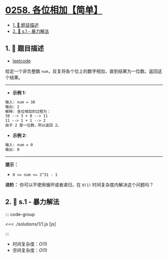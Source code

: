 # [0258. 各位相加【简单】](https://github.com/tnotesjs/TNotes.leetcode/tree/main/notes/0258.%20%E5%90%84%E4%BD%8D%E7%9B%B8%E5%8A%A0%E3%80%90%E7%AE%80%E5%8D%95%E3%80%91)

<!-- region:toc -->

- [1. 📝 题目描述](#1--题目描述)
- [2. 🎯 s.1 - 暴力解法](#2--s1---暴力解法)

<!-- endregion:toc -->

## 1. 📝 题目描述

- [leetcode](https://leetcode.cn/problems/add-digits/)

给定一个非负整数 `num`，反复将各个位上的数字相加，直到结果为一位数。返回这个结果。

---

- **示例 1:**

```txt
输入: num = 38
输出: 2
解释: 各位相加的过程为：
38 --> 3 + 8 --> 11
11 --> 1 + 1 --> 2
由于 2 是一位数，所以返回 2。
```

- **示例 2:**

```txt
输入: num = 0
输出: 0
```

---

**提示：**

- `0 <= num <= 2^31 - 1`

**进阶：** 你可以不使用循环或者递归，在 `O(1)` 时间复杂度内解决这个问题吗？

## 2. 🎯 s.1 - 暴力解法

::: code-group

<<< ./solutions/1/1.js [js]

:::

- 时间复杂度：$O(1)$
- 空间复杂度：$O(1)$

